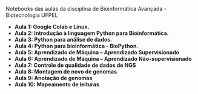
Notebooks das aulas da disciplina de Bioinformática Avançada - Biotecnologia UFPEL
- **Aula 1: Google Colab e Linux.** 
- **Aula 2: Introdução à linguagem Python para Bioinformática.** 
- **Aula 3: Python para análise de dados.** 
- **Aula 4: Python para bioinformática - BioPython.** 
- **Aula 5: Aprendizado de Máquina – Aprendizado Supervisionado**
- **Aula 6: Aprendizado de Máquina – Aprendizado Não-supervisionado**
- **Aula 7: Controle de qualidade de dados de NGS**
- **Aula 8: Montagem de novo de genomas**
- **Aula 9: Anotação de genomas**
- **Aula 10: Mapeamento de leituras**
